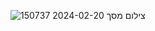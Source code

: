 
![צילום מסך 2024-02-20 150737](https://github.com/GilShtein/Navigation-and-location-algorithms/assets/110115156/342977a8-8b4e-41b2-8f78-d6f6dfe617d7)
